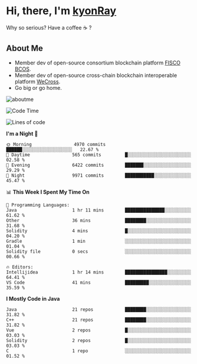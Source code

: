 # Hi, there, I'm [kyonRay](https://kyonRay.github.io)

Why so serious? Have a coffee ☕️ ?

## About Me

- Member dev of open-source consortium blockchain platform [FISCO BCOS](https://github.com/FISCO-BCOS).
- Member dev of open-source cross-chain blockchain interoperable platform [WeCross](https://github.com/WeBankBlockchain/WeCross).
- Go big or go home.

![aboutme](https://github-readme-stats.vercel.app/api?username=kyonRay&count_private=true&show_icons=true)

<!-- ![top-langs](https://github-readme-stats.vercel.app/api/top-langs/?username=kyonRay&layout=compact&hide=shell,html) -->

<!--START_SECTION:waka-->
![Code Time](http://img.shields.io/badge/Code%20Time-322%20hrs%2058%20mins-blue)

![Lines of code](https://img.shields.io/badge/From%20Hello%20World%20I%27ve%20Written-14.8%20million%20lines%20of%20code-blue)

**I'm a Night 🦉** 

```text
🌞 Morning                4970 commits        ██████░░░░░░░░░░░░░░░░░░░   22.67 % 
🌆 Daytime                565 commits         █░░░░░░░░░░░░░░░░░░░░░░░░   02.58 % 
🌃 Evening                6422 commits        ███████░░░░░░░░░░░░░░░░░░   29.29 % 
🌙 Night                  9971 commits        ███████████░░░░░░░░░░░░░░   45.47 % 
```


📊 **This Week I Spent My Time On** 

```text
💬 Programming Languages: 
Java                     1 hr 11 mins        ███████████████░░░░░░░░░░   61.62 % 
Other                    36 mins             ████████░░░░░░░░░░░░░░░░░   31.68 % 
Solidity                 4 mins              █░░░░░░░░░░░░░░░░░░░░░░░░   04.20 % 
Gradle                   1 min               ░░░░░░░░░░░░░░░░░░░░░░░░░   01.04 % 
Solidity file            0 secs              ░░░░░░░░░░░░░░░░░░░░░░░░░   00.66 % 

🔥 Editors: 
Intellijidea             1 hr 14 mins        ████████████████░░░░░░░░░   64.41 % 
VS Code                  41 mins             █████████░░░░░░░░░░░░░░░░   35.59 % 
```

**I Mostly Code in Java** 

```text
Java                     21 repos            ████████░░░░░░░░░░░░░░░░░   31.82 % 
C++                      21 repos            ████████░░░░░░░░░░░░░░░░░   31.82 % 
Vue                      2 repos             █░░░░░░░░░░░░░░░░░░░░░░░░   03.03 % 
Solidity                 2 repos             █░░░░░░░░░░░░░░░░░░░░░░░░   03.03 % 
C                        1 repo              ░░░░░░░░░░░░░░░░░░░░░░░░░   01.52 % 
```




<!--END_SECTION:waka-->
